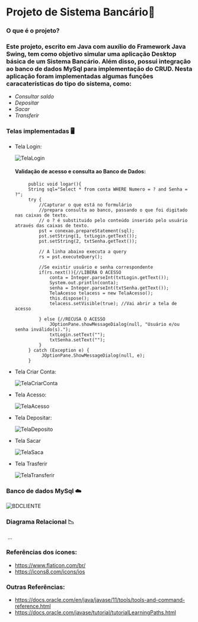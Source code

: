 # **Projeto de Sistema Bancário**:bank:

### **O que é o projeto?** 

### Este projeto, escrito em Java com auxílio do Framework Java Swing, tem como objetivo simular uma aplicação Desktop básica de um Sistema Bancário. Além disso, possui integração ao banco de dados MySql para implementação do CRUD. Nesta aplicação foram implementadas algumas funções caracaterísticas do tipo do sistema, como:

- *Consultar saldo*
- *Depositar*
- *Sacar*
- *Transferir*

### **Telas implementadas** :desktop_computer:

- Tela Login:

  ![TelaLogin](https://user-images.githubusercontent.com/53379935/145625682-4d6df52f-c04d-4f28-a3a0-a1fd80fd374a.png)
  
  
  #### Validação de acesso e consulta ao Banco de Dados:
  ```
       public void logar(){        
       String sql="Select * from conta WHERE Numero = ? and Senha = ?";
       try {
           //Capturar o que está no formulário
           //prepara consulta ao banco, passando o que foi digitado nas caixas de texto.
           // o ? é substituido pelo conteúdo inserido pelo usuário através das caixas de texto.
           pst = conexao.prepareStatement(sql);
           pst.setString(1, txtLogin.getText());
           pst.setString(2, txtSenha.getText());
           
           // A linha abaixo executa a query
           rs = pst.executeQuery();
           
           //Se existir usuário e senha correspondente
           if(rs.next()){//LIBERA O ACESSO
               conta = Integer.parseInt(txtLogin.getText());
               System.out.println(conta);
               senha = Integer.parseInt(txtSenha.getText());
               TelaAcesso telacess = new TelaAcesso();
               this.dispose();
               telacess.setVisible(true); //Vai abrir a tela de acesso
                             
           } else {//RECUSA O ACESSO
               JOptionPane.showMessageDialog(null, "Usuário e/ou senha inválido(s).");
               txtLogin.setText("");
               txtSenha.setText("");
           }     
       } catch (Exception e) {  
            JOptionPane.ShowMessageDialog(null, e);
       }
    ``` 
  

- Tela Criar Conta:

  ![TelaCriarConta](https://user-images.githubusercontent.com/53379935/145626160-4c7711fb-4b25-405e-8a54-11a4b02c44b9.png)

- Tela Acesso:

  ![TelaAcesso](https://user-images.githubusercontent.com/53379935/145625981-19042a5c-3ce8-4b61-ad2f-a6035ba99762.png)

- Tela Depositar:

  ![TelaDeposito](https://user-images.githubusercontent.com/53379935/145626058-c15d84bf-5f11-4c0c-8202-e4457864533f.png)

- Tela Sacar 

  ![TelaSaca](https://user-images.githubusercontent.com/53379935/145626060-d5b44410-8ec3-4d58-b716-bac1b4add55d.png)

- Tela Trasferir

  ![TelaTransferir](https://user-images.githubusercontent.com/53379935/145626061-9c55a1cb-7e6a-483d-8310-b8f29e50c4a7.png)



### **Banco de dados MySql** :cloud:

![BDCLIENTE](https://user-images.githubusercontent.com/53379935/145626201-1dc6d01e-910c-4b82-b241-85b0a2d6a23b.png)

### **Diagrama Relacional** :chart_with_downwards_trend:

​	...







### **Referências dos ícones**:

- https://www.flaticon.com/br/
- https://icons8.com/icons/ios

### **Outras Referências:**

- https://docs.oracle.com/en/java/javase/11/tools/tools-and-command-reference.html
- https://docs.oracle.com/javase/tutorial/tutorialLearningPaths.html

